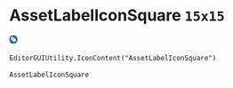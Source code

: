 # AssetLabelIconSquare `15x15`
<img src="/img/AssetLabelIconSquare.png" width=15 height=15>

``` CSharp
EditorGUIUtility.IconContent("AssetLabelIconSquare")
```
```
AssetLabelIconSquare
```
